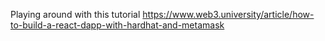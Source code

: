 Playing around with this tutorial https://www.web3.university/article/how-to-build-a-react-dapp-with-hardhat-and-metamask 
